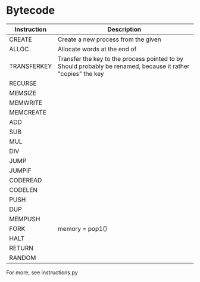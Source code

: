 # Bytecode

| Instruction | Description |
|-------------|-------------|
| CREATE | Create a new process from the given <memory> |
| ALLOC | Allocate <size> words at the end of <memory> |
| TRANSFERKEY | Transfer the key <transferkeyindex> to the process pointed to by <targetkeyindex>			Should probably be renamed, because it rather "copies" the key |
| RECURSE |  |
| MEMSIZE |  |
| MEMWRITE |  |
| MEMCREATE |  |
| ADD |  |
| SUB |  |
| MUL |  |
| DIV |  |
| JUMP |  |
| JUMPIF |  |
| CODEREAD |  |
| CODELEN |  |
| PUSH |  |
| DUP |  |
| MEMPUSH |  |
| FORK | memory = pop1() |
| HALT |  |
| RETURN |  |
| RANDOM |  |



For more, see instructions.py
